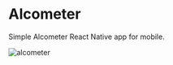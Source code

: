 # Alcometer
Simple Alcometer React Native app for mobile.

![alcometer](https://user-images.githubusercontent.com/105000274/166981766-f6385271-59c7-491e-a7b9-6893adba48f2.jpg)
